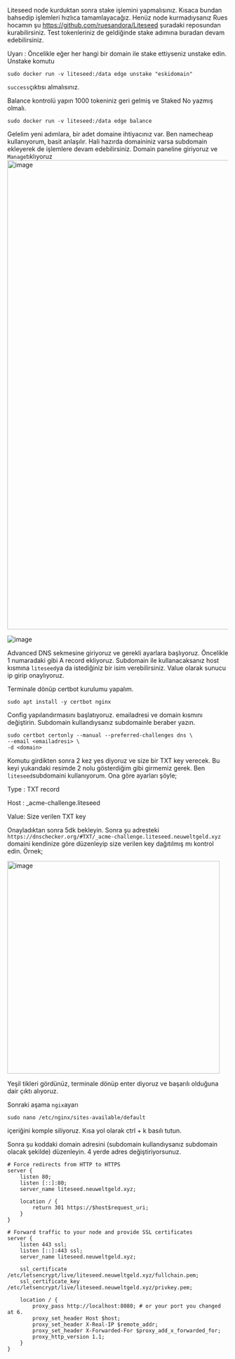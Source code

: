 Liteseed node kurduktan sonra stake işlemini yapmalısınız. Kısaca bundan bahsedip işlemleri hızlıca tamamlayacağız.
Henüz node kurmadıysanız Rues hocamın şu https://github.com/ruesandora/Liteseed şuradaki reposundan kurabilirsiniz. 
Test tokenleriniz de geldiğinde stake adımına buradan devam edebilirsiniz.

Uyarı : Öncelikle eğer her hangi bir domain ile stake ettiyseniz unstake edin. 
Unstake komutu
```
sudo docker run -v liteseed:/data edge unstake "eskidomain"
```

```success```çıktısı almalısınız.

Balance kontrolü yapın 1000 tokeniniz geri gelmiş ve Staked No yazmış olmalı.
```
sudo docker run -v liteseed:/data edge balance
```

Gelelim yeni adımlara, bir adet domaine ihtiyacınız var. Ben namecheap kullanıyorum, basit anlaşılır. Hali hazırda domaininiz varsa subdomain ekleyerek de işlemlere devam edebilirsiniz.
Domain paneline giriyoruz ve ```Manage```tıklıyoruz
<img width="1068" alt="image" src="https://github.com/neuweltgeld/liteseed/assets/101174090/d534f62c-202f-4f04-a6fe-21544fca30d1">


![image](https://github.com/neuweltgeld/liteseed/assets/101174090/2ace7c15-eaaa-4a6c-acd1-8d0acfa45ff3)

Advanced DNS sekmesine giriyoruz ve gerekli ayarlara başlıyoruz. Öncelikle 1 numaradaki gibi A record ekliyoruz. Subdomain ile kullanacaksanız host kısmına ```liteseed```ya da istediğiniz bir isim verebilirsiniz. Value olarak sunucu ip girip onaylıyoruz.

Terminale dönüp certbot kurulumu yapalım.
```
sudo apt install -y certbot nginx
```

Config yapılandırmasını başlatıyoruz. emailadresi ve domain kısmını değiştirin. Subdomain kullandıysanız subdomainle beraber yazın.

```
sudo certbot certonly --manual --preferred-challenges dns \
--email <emailadresi> \
-d <domain>
```

Komutu girdikten sonra 2 kez yes diyoruz ve size bir TXT key verecek. Bu keyi yukarıdaki resimde 2 nolu gösterdiğim gibi girmemiz gerek. Ben ```liteseed```subdomaini kullanıyorum. Ona göre ayarları şöyle;

Type : TXT record

Host : _acme-challenge.liteseed

Value: Size verilen TXT key

Onayladıktan sonra 5dk bekleyin. Sonra şu adresteki ```https://dnschecker.org/#TXT/_acme-challenge.liteseed.neuweltgeld.xyz``` domaini kendinize göre düzenleyip size verilen key dağıtılmış mı kontrol edin.
Örnek;

<img width="484" alt="image" src="https://github.com/neuweltgeld/liteseed/assets/101174090/fd81db52-d8b3-422c-84fe-2afc10f1962a">

Yeşil tikleri gördünüz, terminale dönüp enter diyoruz ve başarılı olduğuna dair çıktı alıyoruz.

Sonraki aşama ```ngix```ayarı

```
sudo nano /etc/nginx/sites-available/default
```

içeriğini komple siliyoruz. Kısa yol olarak ctrl + k basılı tutun.

Sonra şu koddaki domain adresini (subdomain kullandıysanız subdomain olacak şekilde) düzenleyin. 4 yerde adres değiştiriyorsunuz.

```
# Force redirects from HTTP to HTTPS
server {
    listen 80;
    listen [::]:80;
    server_name liteseed.neuweltgeld.xyz;

    location / {
        return 301 https://$host$request_uri;
    }
}

# Forward traffic to your node and provide SSL certificates
server {
    listen 443 ssl;
    listen [::]:443 ssl;
    server_name liteseed.neuweltgeld.xyz;

    ssl_certificate /etc/letsencrypt/live/liteseed.neuweltgeld.xyz/fullchain.pem;
    ssl_certificate_key /etc/letsencrypt/live/liteseed.neuweltgeld.xyz/privkey.pem;

    location / {
        proxy_pass http://localhost:8080; # or your port you changed at 6.
        proxy_set_header Host $host;
        proxy_set_header X-Real-IP $remote_addr;
        proxy_set_header X-Forwarded-For $proxy_add_x_forwarded_for;
        proxy_http_version 1.1;
    }
}
```



